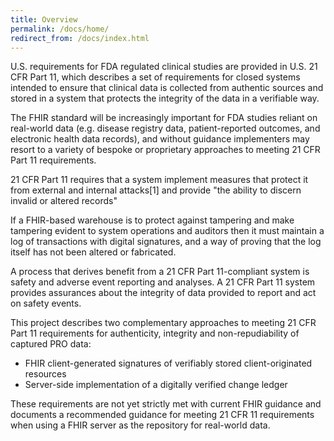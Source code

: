 ```yaml
---
title: Overview
permalink: /docs/home/
redirect_from: /docs/index.html
---
```


U.S. requirements for FDA regulated clinical studies are provided in U.S. 21 CFR Part 11, which describes a set of requirements for closed systems intended to ensure that clinical data is collected from authentic sources and stored in a system that protects the integrity of the data in a verifiable way.

The FHIR standard will be increasingly important for FDA studies reliant on real-world data (e.g. disease registry data, patient-reported outcomes, and electronic health data records), and without guidance implementers may resort to a variety of bespoke or proprietary approaches to meeting 21 CFR Part 11 requirements.

21 CFR Part 11 requires that a system implement measures that protect it from external and internal attacks[1] and provide "the ability to discern invalid or altered records"

If a FHIR-based warehouse is to protect against tampering and make tampering evident to system operations and auditors then it must maintain a log of transactions with digital signatures, and a way of proving that the log itself has not been altered or fabricated.

A process that derives benefit from a 21 CFR Part 11-compliant system is safety and adverse event reporting and analyses. A 21 CFR Part 11 system provides assurances about the integrity of data provided to report and act on safety events.

This project describes two complementary approaches to meeting 21 CFR Part 11 requirements for authenticity, integrity and non-repudiability of captured PRO data:

- FHIR client-generated signatures of verifiably stored client-originated resources
- Server-side implementation of a digitally verified change ledger

These requirements are not yet strictly met with current FHIR guidance and documents a recommended guidance for meeting 21 CFR 11 requirements when using a FHIR server as the repository for real-world data.
